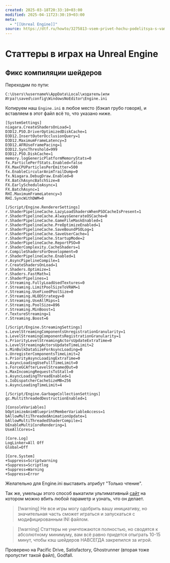 ```yaml
---
created: 2025-03-18T20:33:10+03:00
modified: 2025-04-11T23:30:19+03:00
meta:
  - "[[Unreal Engine]]"
source: https://dtf.ru/howto/3275813-vsem-privet-hochu-podelitsya-s-vami-kak-chinit-prosto-i-bystro-bolshuyu-chast-ue4-ue5-igr
---
```


# Статтеры в играх на Unreal Engine

## Фикс компиляции шейдеров

Переходим по пути:
```
C:\Users\%username%\AppData\Local\издатель(или Игра)\saved\config\WindowsNoEditor\Engine.ini
```

Копируем наш `Engine.ini` в любое место (бэкап грубо говоря), и вставляем в этот файл всё то, что указано ниже.

```
[SystemSettings]
niagara.CreateShadersOnLoad=1
D3D12.PSO.DriverOptimizedDiskCache=1
D3D12.InsertOuterOcclusionQuery=1
D3D12.MaximumFrameLatency=3
D3D12.AFRUseFramePacing=1
D3D12.SyncThreshold=999
D3D12.PSO.DiskCache=1
memory.logGenericPlatformMemoryStats=0
fx.ParticlePerfStats.Enabled=false
FX.MaxCPUParticlesPerEmitter=500
fx.EnableCircularAnimTrailDump=0
fx.Niagara.DebugDraw.Enabled=0
FX.BatchAsyncBatchSize=8
FX.EarlyScheduleAsync=1
FX.BatchAsync=1
RHI.MaximumFrameLatency=3
RHI.SyncWithDWM=0

[/Script/Engine.RendererSettings]
r.ShaderPipelineCache.LazyLoadShadersWhenPSOCacheIsPresent=1
r.ShaderPipelineCache.AlwaysGenerateOSCache=0
r.ShaderPipelineCache.GameFileMaskEnabled=1
r.ShaderPipelineCache.PreOptimizeEnabled=1
r.ShaderPipelineCache.SaveBoundPSOLog=1
r.ShaderPipelineCache.SaveUserCache=1
r.ShaderPipelineCache.StartupMode=2
r.ShaderPipelineCache.ReportPSO=0
r.ShaderComplexity.CacheShaders=1
r.CompileShadersForDevelopment=0
r.ShaderPipelineCache.Enabled=1
r.AsyncPipelineCompile=1
r.CreateShadersOnLoad=1
r.Shaders.Optimize=1
r.Shaders.FastMath=1
r.ShaderPipelines=1
r.Streaming.FullyLoadUsedTextures=0
r.Streaming.LimitPoolSizeToVRAM=1
r.Streaming.UseFixedPoolSize=0
r.Streaming.HLODStrategy=0
r.Streaming.UseAllMips=1
r.Streaming.PoolSize=896
r.Streaming.MinBoost=1
r.TextureStreaming=1
r.Streaming.Boost=6

[/Script/Engine.StreamingSettings]
s.LevelStreamingComponentsUnregistrationGranularity=1
s.LevelStreamingComponentsRegistrationGranularity=1
s.PriorityLevelStreamingActorsUpdateExtraTime=0
s.LevelStreamingActorsUpdateTimeLimit=2
s.MinBulkDataSizeForAsyncLoading=0
s.UnregisterComponentsTimeLimit=2
s.PriorityAsyncLoadingExtraTime=0
s.AsyncLoadingUseFullTimeLimit=0
s.ForceGCAfterLevelStreamedOut=0
s.MaxIncomingRequestsToStall=0
s.AsyncLoadingThreadEnabled=1
s.IoDispatcherCacheSizeMB=256
s.AsyncLoadingTimeLimit=4

[/Script/Engine.GarbageCollectionSettings]
gc.MultithreadedDestructionEnabled=1

[ConsoleVariables]
bOptimizeAnimBlueprintMemberVariableAccess=1
bAllowMultiThreadedAnimationUpdate=1
bAllowMultiThreadedShaderCompile=1
bEnableMultiCoreRendering=1
UseAllCores=1

[Core.Log]
LogLinker=All Off
Global=Off

[Core.System]
+Suppress=Scriptwarning
+Suppress=Scriptlog
+Suppress=Warning
+Suppress=Error
```

Желательно для Engine.ini выставить атрибут "Только чтение".

Так же, умельцы этого способ выкатили ультимативный [сайт](https://api.dtf.ru/v2.8/redirect?to=https%3A%2F%2Fxhybred.github.io%2FUE5-Console-Variables%2F&postId=3275813)
на котором можно вбить любой параметр и узнать, что он делает.

>[!warning] Не все игры могу одобрить вашу инициативу, но значительная часть сможет играться и запускаться с модифицированным INI файлом.

>[!warning] Статтеры не уничтожаются полностью, но сводятся к абсолютному минимуму, вам всё равно придется отыграть 10-15 минут, чтобы кэш шейдеров НАВСЕГДА закрепился за игрой.

Проверено на Pacific Drive, Satisfactory, Ghostrunner (вторая тоже пропустит такой файл), Godfall.
